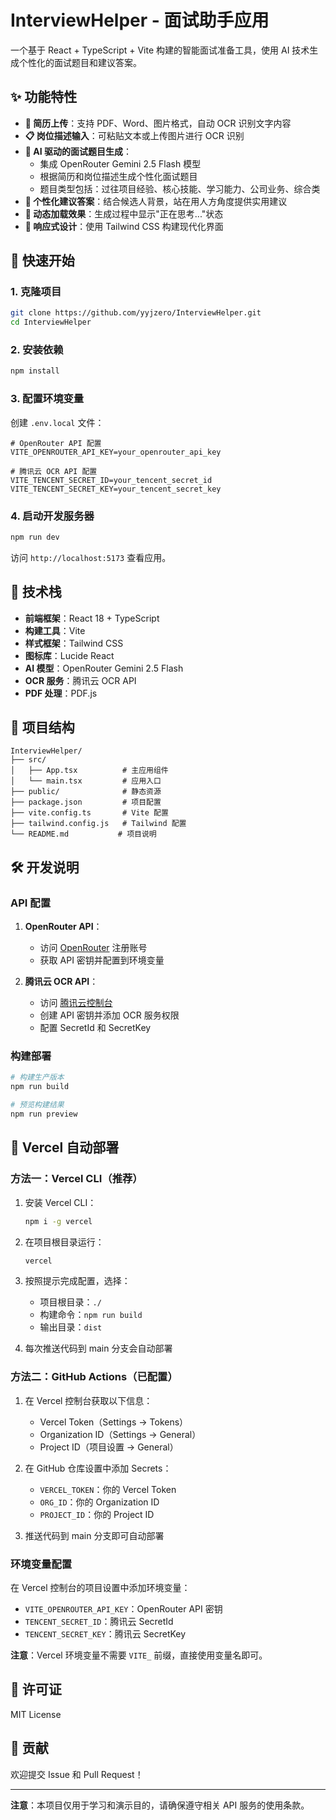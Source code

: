 # InterviewHelper - 面试助手应用

一个基于 React + TypeScript + Vite 构建的智能面试准备工具，使用 AI 技术生成个性化的面试题目和建议答案。

## ✨ 功能特性

- **📄 简历上传**：支持 PDF、Word、图片格式，自动 OCR 识别文字内容
- **📋 岗位描述输入**：可粘贴文本或上传图片进行 OCR 识别
- **🤖 AI 驱动的面试题目生成**：
  - 集成 OpenRouter Gemini 2.5 Flash 模型
  - 根据简历和岗位描述生成个性化面试题目
  - 题目类型包括：过往项目经验、核心技能、学习能力、公司业务、综合类
- **🎯 个性化建议答案**：结合候选人背景，站在用人方角度提供实用建议
- **🔄 动态加载效果**：生成过程中显示"正在思考..."状态
- **📱 响应式设计**：使用 Tailwind CSS 构建现代化界面

## 🚀 快速开始

### 1. 克隆项目
```bash
git clone https://github.com/yyjzero/InterviewHelper.git
cd InterviewHelper
```

### 2. 安装依赖
```bash
npm install
```

### 3. 配置环境变量
创建 `.env.local` 文件：
```env
# OpenRouter API 配置
VITE_OPENROUTER_API_KEY=your_openrouter_api_key

# 腾讯云 OCR API 配置
VITE_TENCENT_SECRET_ID=your_tencent_secret_id
VITE_TENCENT_SECRET_KEY=your_tencent_secret_key
```

### 4. 启动开发服务器
```bash
npm run dev
```

访问 `http://localhost:5173` 查看应用。

## 🔧 技术栈

- **前端框架**：React 18 + TypeScript
- **构建工具**：Vite
- **样式框架**：Tailwind CSS
- **图标库**：Lucide React
- **AI 模型**：OpenRouter Gemini 2.5 Flash
- **OCR 服务**：腾讯云 OCR API
- **PDF 处理**：PDF.js

## 📁 项目结构

```
InterviewHelper/
├── src/
│   ├── App.tsx          # 主应用组件
│   └── main.tsx         # 应用入口
├── public/              # 静态资源
├── package.json         # 项目配置
├── vite.config.ts       # Vite 配置
├── tailwind.config.js   # Tailwind 配置
└── README.md           # 项目说明
```

## 🛠️ 开发说明

### API 配置

1. **OpenRouter API**：
   - 访问 [OpenRouter](https://openrouter.ai/) 注册账号
   - 获取 API 密钥并配置到环境变量

2. **腾讯云 OCR API**：
   - 访问 [腾讯云控制台](https://console.cloud.tencent.com/cam/capi)
   - 创建 API 密钥并添加 OCR 服务权限
   - 配置 SecretId 和 SecretKey

### 构建部署

```bash
# 构建生产版本
npm run build

# 预览构建结果
npm run preview
```

## 🚀 Vercel 自动部署

### 方法一：Vercel CLI（推荐）
1. 安装 Vercel CLI：
   ```bash
   npm i -g vercel
   ```

2. 在项目根目录运行：
   ```bash
   vercel
   ```

3. 按照提示完成配置，选择：
   - 项目根目录：`./`
   - 构建命令：`npm run build`
   - 输出目录：`dist`

4. 每次推送代码到 main 分支会自动部署

### 方法二：GitHub Actions（已配置）
1. 在 Vercel 控制台获取以下信息：
   - Vercel Token（Settings → Tokens）
   - Organization ID（Settings → General）
   - Project ID（项目设置 → General）

2. 在 GitHub 仓库设置中添加 Secrets：
   - `VERCEL_TOKEN`：你的 Vercel Token
   - `ORG_ID`：你的 Organization ID
   - `PROJECT_ID`：你的 Project ID

3. 推送代码到 main 分支即可自动部署

### 环境变量配置
在 Vercel 控制台的项目设置中添加环境变量：
- `VITE_OPENROUTER_API_KEY`：OpenRouter API 密钥
- `TENCENT_SECRET_ID`：腾讯云 SecretId
- `TENCENT_SECRET_KEY`：腾讯云 SecretKey

**注意**：Vercel 环境变量不需要 `VITE_` 前缀，直接使用变量名即可。

## 📄 许可证

MIT License

## 🤝 贡献

欢迎提交 Issue 和 Pull Request！

---

**注意**：本项目仅用于学习和演示目的，请确保遵守相关 API 服务的使用条款。
